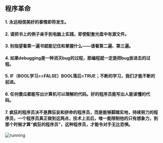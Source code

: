 ## 程序革命
#### 1. 永远相信美好的事情即将发生。
#### 2. 请把书上的例子亲手到电脑上实践，即使配套光盘中有源文件。
#### 3. 别指望看第一遍书就能记住和掌握什么——请看第二遍、第三遍。
#### 4. 如果debugging是一种消灭bug的过程，那编程就一定是把bug放进去的过程。
#### 5. IF（BOOL学习==FALSE）BOOL落后=TRUE；不断的学习，我们才能不断的前进。
#### 6. 任何傻瓜都能写出计算机可以理解的代码。好的程序员能写出人能读懂的代码。
#### 7. 疯狂的程序员决不是靠狂妄和拼命的程序员，而是能够脚踏实地，持续努力的程序员，一个程序员真正做到这两点，技术上去后，唯一能限制他的只有想象力，到那个时候才算“疯狂的程序员”，这种程序员，才能令对手无比恐惧。
![running](http://bpic.588ku.com/back_pic/04/51/58/45585e890c81f91.jpg!/fh/300/quality/90/unsharp/true/compress/true)